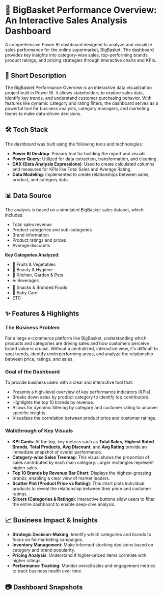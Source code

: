 # **🛒 BigBasket Performance Overview: An Interactive Sales Analysis Dashboard**

A comprehensive Power BI dashboard designed to analyze and visualize sales performance for the online supermarket, BigBasket. The dashboard provides key insights into category-wise sales, top-performing brands, product ratings, and pricing strategies through interactive charts and KPIs.

## **🚀 Short Description**

The BigBasket Performance Overview is an interactive data visualization project built in Power BI. It allows stakeholders to explore sales data, identify key trends, and understand customer purchasing behavior. With features like dynamic category and rating filters, the dashboard serves as a powerful tool for business analysts, category managers, and marketing teams to make data-driven decisions.

## **🛠️ Tech Stack**

The dashboard was built using the following tools and technologies:

* **Power BI Desktop**: Primary tool for building the report and visuals.  
* **Power Query**: Utilized for data extraction, transformation, and cleaning.  
* **DAX (Data Analysis Expressions)**: Used to create calculated columns and measures for KPIs like Total Sales and Average Rating.  
* **Data Modeling**: Implemented to create relationships between sales, product, and category data.

## **📊 Data Source**

The analysis is based on a simulated BigBasket sales dataset, which includes:

* Total sales revenue  
* Product categories and sub-categories  
* Brand information  
* Product ratings and prices  
* Average discounts

**Key Categories Analyzed**:

* 🍎 Fruits & Vegetables  
* 💄 Beauty & Hygiene  
* 🏡 Kitchen, Garden & Pets  
* ☕ Beverages  
* 🍪 Snacks & Branded Foods  
* 👶 Baby Care
* ETC

## **✨ Features & Highlights**

### **The Business Problem**

For a large e-commerce platform like BigBasket, understanding which products and categories are driving sales and how customers perceive brand value is crucial. Without a centralized, interactive view, it's difficult to spot trends, identify underperforming areas, and analyze the relationship between price, ratings, and sales.

### **Goal of the Dashboard**

To provide business users with a clear and interactive tool that:

* Presents a high-level overview of key performance indicators (KPIs).  
* Breaks down sales by product category to identify top contributors.  
* Highlights the top 10 brands by revenue.  
* Allows for dynamic filtering by category and customer rating to uncover specific insights.  
* Visualizes the correlation between product price and customer ratings.

### **Walkthrough of Key Visuals**

* **KPI Cards**: At the top, key metrics such as **Total Sales**, **Highest Rated Brands**, **Total Products**, **Avg Discount**, and **Avg Rating** provide an immediate snapshot of overall performance.  
* **Category-wise Sales Treemap**: This visual shows the proportion of sales contributed by each main category. Larger rectangles represent higher sales.  
* **Top 10 Brands by Revenue Bar Chart**: Displays the highest-grossing brands, enabling a clear view of market leaders.  
* **Scatter Plot (Product Price vs Rating)**: This chart plots individual products to reveal the relationship between their price and customer ratings.  
* **Slicers (Categories & Ratings)**: Interactive buttons allow users to filter the entire dashboard to enable deep-dive analysis.

## **📈 Business Impact & Insights**

* **Strategic Decision-Making**: Identify which categories and brands to focus on for marketing campaigns.  
* **Inventory Management**: Make informed stocking decisions based on category and brand popularity.  
* **Pricing Analysis**: Understand if higher-priced items correlate with higher ratings.  
* **Performance Tracking**: Monitor overall sales and engagement metrics to track business health over time.

## 📷 Dashboard Snapshots
